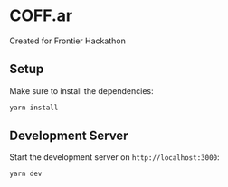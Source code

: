 # COFF.ar
Created for Frontier Hackathon


## Setup

Make sure to install the dependencies:

```bash
yarn install
```

## Development Server

Start the development server on `http://localhost:3000`:

```bash
yarn dev
```